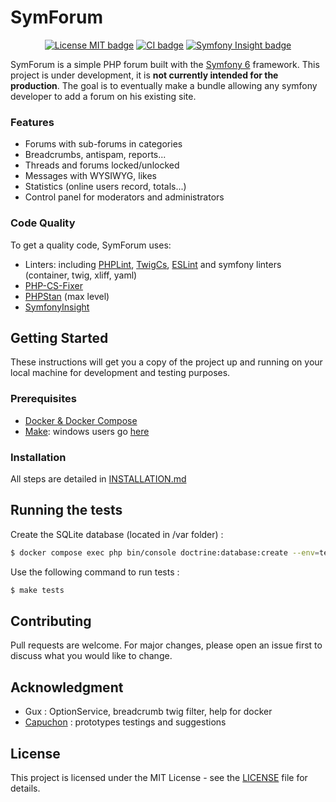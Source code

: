 # SymForum
<p align="center">
<a href="https://opensource.org/licenses/MIT"><img alt="License MIT badge" src="https://img.shields.io/badge/License-MIT-yellow.svg"></a>
<a href="https://github.com/DuboisS/SymForum/actions"><img alt="CI badge" src="https://github.com/DuboisS/SymForum/workflows/CI/badge.svg"></a>
<a href="https://insight.symfony.com/projects/39b38022-6788-4113-a277-3fec71115743"><img alt="Symfony Insight badge" src="https://insight.symfony.com/projects/39b38022-6788-4113-a277-3fec71115743/mini.svg"></a>
</p>

SymForum is a simple PHP forum built with the [Symfony 6](https://symfony.com/) framework.
This project is under development, it is **not currently intended for the production**.
The goal is to eventually make a bundle allowing any symfony developer to add a forum on his existing site.

### Features
- Forums with sub-forums in categories
- Breadcrumbs, antispam, reports...
- Threads and forums locked/unlocked
- Messages with WYSIWYG, likes
- Statistics (online users record, totals...)
- Control panel for moderators and administrators

### Code Quality
To get a quality code, SymForum uses:
- Linters: including [PHPLint](https://github.com/php-parallel-lint/PHP-Parallel-Lint), [TwigCs](https://github.com/friendsoftwig/twigcs), [ESLint](https://eslint.org/) and symfony linters (container, twig, xliff, yaml)
- [PHP-CS-Fixer](https://github.com/FriendsOfPHP/PHP-CS-Fixer)
- [PHPStan](https://github.com/phpstan/phpstan) (max level)
- [SymfonyInsight](https://insight.symfony.com/)

## Getting Started
These instructions will get you a copy of the project up and running on your local machine for development and testing purposes.

### Prerequisites
- [Docker & Docker Compose](https://www.docker.com/get-started)
- [Make](https://www.gnu.org/software/make/): windows users go [here](http://gnuwin32.sourceforge.net/packages/make.htm)


### Installation
All steps are detailed in [INSTALLATION.md](INSTALLATION.md)


## Running the tests
Create the SQLite database (located in /var folder) :
```sh
$ docker compose exec php bin/console doctrine:database:create --env=test
```

Use the following command to run tests :
```sh
$ make tests
```


## Contributing
Pull requests are welcome. For major changes, please open an issue first to discuss what you would like to change.

## Acknowledgment
- Gux : OptionService, breadcrumb twig filter, help for docker
- [Capuchon](https://github.com/rampinflorian) : prototypes testings and suggestions

## License
This project is licensed under the MIT License - see the [LICENSE](LICENSE) file for details.
